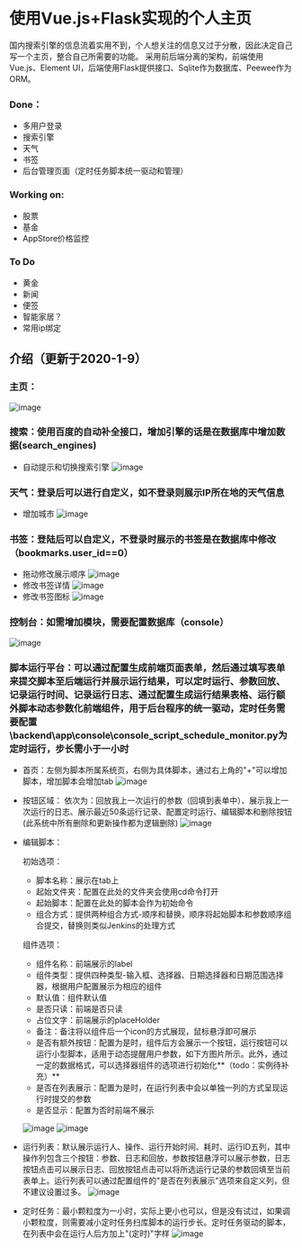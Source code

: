 # 使用Vue.js+Flask实现的个人主页
国内搜索引擎的信息流着实用不到，个人想关注的信息又过于分散，因此决定自己写一个主页，整合自己所需要的功能。
采用前后端分离的架构，前端使用Vue.js、Element UI，后端使用Flask提供接口、Sqlite作为数据库、Peewee作为ORM。
### Done：
- 多用户登录
- 搜索引擎
- 天气
- 书签
- 后台管理页面（定时任务脚本统一驱动和管理）
### Working on:
- 股票
- 基金
- AppStore价格监控
### To Do
- 黄金
- 新闻
- 便签
- 智能家居？
- 常用ip绑定
## 介绍（更新于2020-1-9）
### 主页：
![image](https://user-images.githubusercontent.com/27627484/71998100-fae58980-3279-11ea-806e-8a1a9c09df51.png)
### 搜索：使用百度的自动补全接口，增加引擎的话是在数据库中增加数据(search_engines)
- 自动提示和切换搜索引擎
![image](https://user-images.githubusercontent.com/27627484/71998812-3f255980-327b-11ea-9e6d-7ad97cd5c18d.png)
### 天气：登录后可以进行自定义，如不登录则展示IP所在地的天气信息
- 增加城市
![image](https://user-images.githubusercontent.com/27627484/71998875-53695680-327b-11ea-99ce-28e75fd20675.png)
### 书签：登陆后可以自定义，不登录时展示的书签是在数据库中修改（bookmarks.user_id==0）
- 拖动修改展示顺序
![image](https://user-images.githubusercontent.com/27627484/71998914-6c720780-327b-11ea-84a1-d4c5efeceaee.png)
- 修改书签详情
![image](https://user-images.githubusercontent.com/27627484/71998951-7ac02380-327b-11ea-8249-d48f6aa21adb.png)
- 修改书签图标
![image](https://user-images.githubusercontent.com/27627484/71999000-90354d80-327b-11ea-8fe1-15c9901eb24d.png)
### 控制台：如需增加模块，需要配置数据库（console）
![image](https://user-images.githubusercontent.com/27627484/71999094-c4a90980-327b-11ea-97ae-7e683663aa50.png)
### 脚本运行平台：可以通过配置生成前端页面表单，然后通过填写表单来提交脚本至后端运行并展示运行结果，可以定时运行、参数回放、记录运行时间、记录运行日志、通过配置生成运行结果表格、运行额外脚本动态参数化前端组件，用于后台程序的统一驱动，定时任务需要配置\backend\app\console\console_script_schedule_monitor.py为定时运行，步长需小于一小时
- 首页：左侧为脚本所属系统页，右侧为具体脚本，通过右上角的"+"可以增加脚本，增加脚本会增加tab
![image](https://user-images.githubusercontent.com/27627484/72076975-6dfe0700-3331-11ea-9253-717766654a2d.png)
- 按钮区域：
  依次为：回放我上一次运行的参数（回填到表单中）、展示我上一次运行的日志、展示最近50条运行记录、配置定时运行、编辑脚本和删除按钮(此系统中所有删除和更新操作都为逻辑删除)
![image](https://user-images.githubusercontent.com/27627484/72077181-ca612680-3331-11ea-9a88-37c6ead5e6f9.png)
- 编辑脚本：

  初始选项：
  - 脚本名称：展示在tab上
  - 起始文件夹：配置在此处的文件夹会使用cd命令打开
  - 起始脚本：配置在此处的脚本会作为初始命令
  - 组合方式：提供两种组合方式-顺序和替换，顺序将起始脚本和参数顺序组合提交，替换则类似Jenkins的处理方式
  
   组件选项：
  - 组件名称：前端展示的label
  - 组件类型：提供四种类型-输入框、选择器、日期选择器和日期范围选择器，根据用户配置展示为相应的组件
  - 默认值：组件默认值
  - 是否只读：前端是否只读
  - 占位文字：前端展示的placeHolder
  - 备注：备注将以组件后一个icon的方式展现，鼠标悬浮即可展示
  - 是否有额外按钮：配置为是时，组件后方会展示一个按钮，运行按钮可以运行小型脚本，适用于动态提醒用户参数，如下方图片所示。此外，通过一定的数据格式，可以选择器组件的选项进行初始化**（todo：实例待补充）**
  - 是否在列表展示：配置为是时，在运行列表中会以单独一列的方式呈现运行时提交的参数
  - 是否显示：配置为否时前端不展示
  
  ![image](https://user-images.githubusercontent.com/27627484/72078174-95ee6a00-3333-11ea-9d24-be5e4ff41309.png)
  ![image](https://user-images.githubusercontent.com/27627484/72077217-d947d900-3331-11ea-97ce-6a7cbda6e09d.png)
- 运行列表：默认展示运行人、操作、运行开始时间、耗时、运行ID五列，其中操作列包含三个按钮：参数、日志和回放，参数按钮悬浮可以展示参数，日志按钮点击可以展示日志、回放按钮点击可以将所选运行记录的参数回填至当前表单上。运行列表可以通过配置组件的"是否在列表展示"选项来自定义列，但不建议设置过多。
![image](https://user-images.githubusercontent.com/27627484/72077227-df3dba00-3331-11ea-9e03-b82439f5cda8.png)
- 定时任务：最小颗粒度为一小时，实际上更小也可以，但是没有试过，如果调小颗粒度，则需要减小定时任务扫库脚本的运行步长。定时任务驱动的脚本，在列表中会在运行人后方加上"(定时)"字样
![image](https://user-images.githubusercontent.com/27627484/72083322-90e1e880-333c-11ea-9995-774f0faeae73.png)

